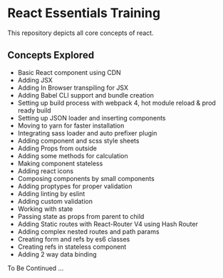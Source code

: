 # React Essentials Training

This repository depicts all core concepts of react.

## Concepts Explored

* Basic React component using CDN  
* Adding JSX
* Adding In Browser transpiling for JSX
* Adding Babel CLI support and bundle creation
* Setting up build process with webpack 4, hot module reload & prod ready build
* Setting up JSON loader and inserting components
* Moving to yarn for faster installation
* Integrating sass loader and auto prefixer plugin
* Adding component and scss style sheets
* Adding Props from outside
* Adding some methods for calculation
* Making component stateless
* Adding react icons
* Composing components by small components
* Adding proptypes for proper validation
* Adding linting by eslint
* Adding custom validation
* Working with state
* Passing state as props from parent to child
* Adding Static routes with React-Router V4 using Hash Router
* Adding complex nested routes and path params
* Creating form and refs by es6 classes
* Creating refs in stateless component
* Adding 2 way data binding

To Be Continued ...
